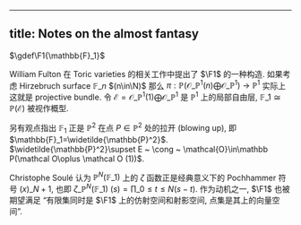 
---
title: Notes on the almost fantasy
---

$\gdef\F1{\mathbb{F}_1}$


William Fulton 在 Toric varieties 的相关工作中提出了 $\F1$ 的一种构造. 如果考虑 Hirzebruch surface $\mathbb{F}\_n$ $(n\in\N)$ 那么 $\pi:\mathbb{P}(\mathcal{O}\_{\mathbb{P}^1}(n) \bigoplus \mathcal{O}\_{\mathbb{P}^1}) ~ \to ~ \mathbb{P}^1$ 实际上这就是 projective bundle. 令 $\mathcal{E} = \mathcal{O}\_{\mathbb{P}^1}(1) \bigoplus \mathcal{O}\_{\mathbb{P}^1}$ 是 $\mathbb{P}^1$ 上的局部自由层, $\mathbb{F}\_1$ $\cong$ $\mathbb{P}(\mathcal{E})$ 被视作概型. 

另有观点指出 $\mathbb{F}_1$ 正是 $\mathbb{P}^2$ 在点 $P\in\mathbb{P}^2$ 处的拉开 (blowing up), 即 $\mathbb{F}_1=\widetilde{\mathbb{P}^2}$. $\widetilde{\mathbb{P}^2}\supset E ~ \cong ~ \mathcal{O}\in\mathbb P(\mathcal O\oplus \mathcal O (1))$. 

Christophe Soulé 认为 $\mathbb{P}^N(\mathbb{F}\_1)$ 上的 $\zeta$ 函数正是经典意义下的 Pochhammer 符号 $(x)\_{N+1}$, 也即 $\zeta\_{\mathbb{P}^N(\mathbb{F}\_1)}$ $(s)=\prod\_{0\leqslant t\leqslant N}(s-t)$. 作为动机之一, $\F1$ 也被期望满足 “有限集同时是 $\F1$ 上的仿射空间和射影空间, 点集是其上的向量空间”. 


<!--
- $\mathbb{F}_1$
- $\R$, $\mathbb{F}_{-1}$
- $\mathbb{S}^1$, $\mathbb{F}_0$
- $\Z$, $\mathbb{F}_{\pi}$
-->
